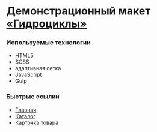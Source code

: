 ﻿# Демонстрационный макет [«Гидроциклы»](https://nlv-nki.github.io/motoshop/public/)

### Используемые технологии

- HTML5
- SCSS
- адаптивная сетка
- JavaScript
- Gulp

### Быстрые ссылки

* [Главная](https://nlv-nki.github.io/motoshop/public/index.html)
* [Каталог](https://nlv-nki.github.io/motoshop/public/catalog.html)
* [Карточка товара](https://nlv-nki.github.io/motoshop/public/product.html)
